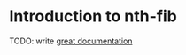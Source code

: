 # Introduction to nth-fib

TODO: write [great documentation](http://jacobian.org/writing/what-to-write/)
